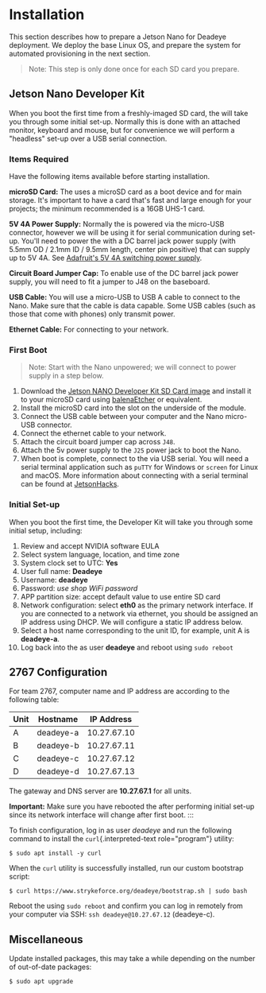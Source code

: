 # Installation

This section describes how to prepare a Jetson Nano for Deadeye deployment. We
deploy the base Linux OS, and prepare the system for automated provisioning in
the next section.

> Note: This step is only done once for each SD card you prepare.

## Jetson Nano Developer Kit

When you boot the first time from a freshly-imaged SD card, the will take you
through some initial set-up. Normally this is done with an attached monitor,
keyboard and mouse, but for convenience we will perform a "headless" set-up
over a USB serial connection.

### Items Required

Have the following items available before starting installation.

**microSD Card:** The uses a microSD card as a boot device and for main
storage. It's important to have a card that's fast and large enough for your
projects; the minimum recommended is a 16GB UHS-1 card.

**5V 4A Power Supply:** Normally the is powered via the micro-USB connector,
however we will be using it for serial communication during set-up. You'll
need to power the with a DC barrel jack power supply (with 5.5mm OD / 2.1mm ID
/ 9.5mm length, center pin positive) that can supply up to 5V 4A. See
[Adafruit's 5V 4A switching power supply][adafruit-ps].

[adafruit-ps]: https://www.adafruit.com/product/1466

**Circuit Board Jumper Cap:** To enable use of the DC barrel jack power supply,
you will need to fit a jumper to J48 on the baseboard.

**USB Cable:** You will use a micro-USB to USB A cable to connect to the Nano.
Make sure that the cable is data capable. Some USB cables (such as those that
come with phones) only transmit power.

**Ethernet Cable:** For connecting to your network.

### First Boot

> Note: Start with the Nano unpowered; we will connect to power supply in a
> step below.

1.  Download the [Jetson NANO Developer Kit SD Card image][sd-card] and install
    it to your microSD card using [balenaEtcher][balena] or equivalent.
2.  Install the microSD card into the slot on the underside of the
    module.
3.  Connect the USB cable between your computer and the Nano micro-USB
    connector.
4.  Connect the ethernet cable to your network.
5.  Attach the circuit board jumper cap across `J48`.
6.  Attach the 5v power supply to the `J25` power jack to boot the Nano.
7.  When boot is complete, connect to the via USB serial. You will need a
    serial terminal application such as `puTTY` for Windows or `screen` for
    Linux and macOS. More information about connecting with a serial terminal
    can be found at [JetsonHacks][jetson-hacks].

[sd-card]: https://developer.nvidia.com/embedded/jetpack
[balena]: https://www.balena.io/etcher/
[jetson-hacks]: https://www.jetsonhacks.com/2019/08/21/jetson-nano-headless-setup/

### Initial Set-up

When you boot the first time, the Developer Kit will take you through some
initial setup, including:

1.  Review and accept NVIDIA software EULA
2.  Select system language, location, and time zone
3.  System clock set to UTC: **Yes**
4.  User full name: **Deadeye**
5.  Username: **deadeye**
6.  Password: _use shop WiFi password_
7.  APP partition size: accept default value to use entire SD card
8.  Network configuration: select **eth0** as the primary network
    interface. If you are connected to a network via ethernet, you
    should be assigned an IP address using DHCP. We will configure a
    static IP address below.
9.  Select a host name corresponding to the unit ID, for example, unit A
    is **deadeye-a**.
10. Log back into the as user **deadeye** and reboot using `sudo reboot`

## 2767 Configuration

For team 2767, computer name and IP address are according to the
following table:

| Unit | Hostname  | IP Address  |
| ---- | --------- | ----------- |
| A    | deadeye-a | 10.27.67.10 |
| B    | deadeye-b | 10.27.67.11 |
| C    | deadeye-c | 10.27.67.12 |
| D    | deadeye-d | 10.27.67.13 |

The gateway and DNS server are **10.27.67.1** for all units.

**Important:** Make sure you have rebooted the after performing initial set-up
since its network interface will change after first boot. :::

To finish configuration, log in as user _deadeye_ and run the following
command to install the `curl`{.interpreted-text role="program"} utility:

```console
$ sudo apt install -y curl
```

When the `curl` utility is successfully installed, run our custom bootstrap
script:

```console
$ curl https://www.strykeforce.org/deadeye/bootstrap.sh | sudo bash
```

Reboot the using `sudo reboot` and confirm you can log in remotely from your
computer via SSH: `ssh deadeye@10.27.67.12` (deadeye-c).

## Miscellaneous

Update installed packages, this may take a while depending on the number of
out-of-date packages:

```console
$ sudo apt upgrade
```

